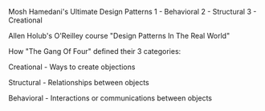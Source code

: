 Mosh Hamedani's Ultimate Design Patterns
1 - Behavioral
2 - Structural
3 - Creational

Allen Holub's O'Reilley course "Design Patterns In The Real World"

How "The Gang Of Four" defined their 3 categories:

Creational - Ways to create objections

Structural - Relationships between objects

Behavioral - Interactions or communications between objects

